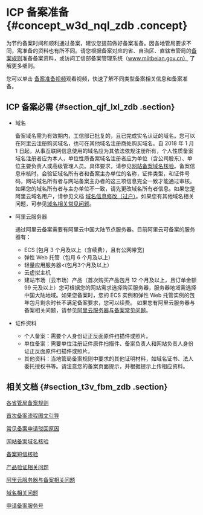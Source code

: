 # ICP 备案准备 {#concept_w3d_nql_zdb .concept}

为节约备案时间和顺利通过备案，建议您提前做好备案准备。因各地管局要求不同，需准备的资料也有所不同。请您根据备案对应的省、自治区、直辖市管局的[备案规则](https://beian.aliyun.com/?spm=a2c4g.750001.765261.5.GoB9kU#MapDataContainer)准备备案资料，或访问工信部备案管理系统（www.miitbeian.gov.cn） 了解更多细则。

您可以单击 [备案准备视频](https://cloud.video.taobao.com/play/u/2732278247/p/1/e/6/t/1/50123538821.mp4)观看视频，快速了解不同类型备案相关信息和备案准备。

## ICP 备案必需 {#section_qjf_lxl_zdb .section}

-   域名

    备案域名需为有效期内，工信部已批复的，且已完成实名认证的域名。您可以在阿里云注册购买域名，也可在其他域名注册商处购买域名。自 2018 年 1 月 1 日起，从事互联网信息使用的域名应为其依法依规注册所有，个人性质备案域名注册者应为本人，单位性质备案域名注册者应为单位（含公司股东）、单位主要负责人或高级管理人员。具体要求，请参见[网站备案域名核验](../cn.zh-CN/常见问题/网站备案域名核验.md#)。备案信息审核时，会验证域名所有者和备案主办单位的名称，证件类型，和证件号码，网站域名所有者与网站备案主办者的这三项信息完全一致才能通过审核。如果您的域名所有者与主办单位不一致，请先更改域名所有者信息。如果您是阿里云域名用户，请参见文档 [域名信息修改（过户）](https://help.aliyun.com/document_detail/35854.html)。如果您有其他域名相关问题，可参见[域名相关常见问题](../cn.zh-CN/常见问题/域名.md#)。

-   阿里云服务器

    通过阿里云备案需要有阿里云中国大陆节点服务器。目前阿里云可备案的服务器有：

    -   ECS \[包月 3 个月及以上（含续费），且有公网带宽\]
    -   弹性 Web 托管（包月 6 个月及以上）
    -   轻量应用服务器<\(包月3个月及以上）
    -   云虚拟主机
    -   建站市场（云市场）产品（首次购买产品包月 12 个月及以上，且订单金额 99 元及以上）您可根据您的网站需求选择购买服务器，服务器地域需选择中国大陆地域。如果您备案时，您的 ECS 实例和弹性 Web 托管实例的包年包月剩余时长不满足备案要求，您可以续费。 如果您有阿里云服务器与备案相关问题，请参见[阿里云服务器与备案常见问题](../cn.zh-CN/常见问题/阿里云服务器与备案.md#)。
-   证件资料

    -   个人备案：需要个人身份证正反面原件扫描件或照片。
    -   单位备案：需要单位注册证件原件扫描件、备案负责人和网站负责人身份证正反面原件扫描件或照片。
    -   其他资料：当地管局备案规则中要求的其他证明材料，如域名证书、法人委托授权书等。请注意您的备案页面提示，并根据提示上传相应资料。

## 相关文档 {#section_t3v_fbm_zdb .section}

[各省管局备案规则](../cn.zh-CN/管局规则/各地区管局备案规则.md#)

[首次备案流程图文引导](../cn.zh-CN/备案流程/首次备案流程图文引导.md#)

[常见备案申请驳回原因](../cn.zh-CN/常见问题/常见备案申请驳回原因.md#)

[网站备案域名核验](../cn.zh-CN/常见问题/网站备案域名核验.md#)

[备案短信核验](../cn.zh-CN/备案流程/备案短信核验.md#)

[产品验证相关问题](../cn.zh-CN/常见问题/产品验证.md#)

[阿里云服务器与备案相关问题](../cn.zh-CN/常见问题/阿里云服务器与备案.md#)

[域名相关问题](../cn.zh-CN/常见问题/域名.md#)

[申请备案服务号](../cn.zh-CN/备案流程/备案服务号申请方法与使用限制说明.md#)

